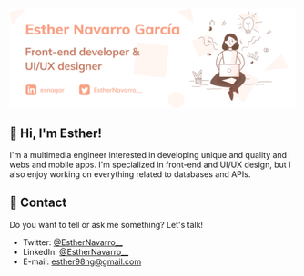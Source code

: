 ![Header with my name and web skills](header.png)

## 👋 Hi, I'm Esther! 

I'm a multimedia engineer interested in developing unique and quality and webs and mobile apps. I'm specialized
in front-end and UI/UX design, but I also enjoy working on everything related to databases and APIs.

## 💌 Contact

Do you want to tell or ask me something? Let's talk!
* Twitter: [@EstherNavarro__](https://twitter.com/EstherNavarro__)
* LinkedIn: [@EstherNavarro__](https://www.linkedin.com/in/esnagar/)
* E-mail: esther98ng@gmail.com


<!--
**Esnagar/Esnagar** is a ✨ _special_ ✨ repository because its `README.md` (this file) appears on your GitHub profile.

Here are some ideas to get you started:

- 🔭 I’m currently working on ...
- 🌱 I’m currently learning ...
- 👯 I’m looking to collaborate on ...
- 🤔 I’m looking for help with ...
- 💬 Ask me about ...
- 📫 How to reach me: ...
- 😄 Pronouns: ...
- ⚡ Fun fact: ...
-->
